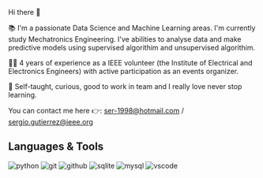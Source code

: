 Hi there 👋

📚 I'm a passionate Data Science and Machine Learning areas. I'm currently study Mechatronics Engineering. I've abilities to analyse data and make predictive models using supervised algorithim and unsupervised algorithim.

✋🏼 4 years of experience as a IEEE volunteer (the Institute of Electrical and Electronics Engineers) with active participation as an events organizer.

🔵 Self-taught, curious, good to work in team and I really love never stop learning.

You can contact me here 👉: 
ser-1998@hotmail.com / sergio.gutierrez@ieee.org

## Languages & Tools 

<img alt="python" src="https://img.shields.io/badge/-Python 3-3776AB?style=flat-square&logo=python&logoColor=white" /> <img alt="git" src="https://img.shields.io/badge/-Git-F05032?style=flat-square&logo=git&logoColor=white" /> <img alt="github" src="https://img.shields.io/badge/-Github-181717?style=flat-square&logo=Github&logoColor=white" /> <img alt="sqlite" src="https://img.shields.io/badge/-SQLite-003b57?style=flat-square&logo=SQLite&logoColor=white" /> <img alt="mysql" src="https://img.shields.io/badge/-MySQL-4479a1?style=flat-square&logo=Mysql&logoColor=white" />  <img alt="vscode" src="https://img.shields.io/badge/-Visual Studio Code-007ACC?style=flat-square&logo=visual-studio-code&logoColor=white" />
